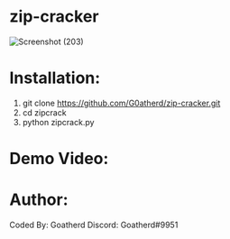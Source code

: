 # zip-cracker
![Screenshot (203)](https://user-images.githubusercontent.com/52611779/148947807-c53bf887-b0ec-489a-b276-dd1107866f2a.png)
# Installation:
1. git clone https://github.com/G0atherd/zip-cracker.git
2. cd zipcrack
3. python zipcrack.py
# Demo Video:

# Author:
Coded By: Goatherd
Discord: Goatherd#9951
